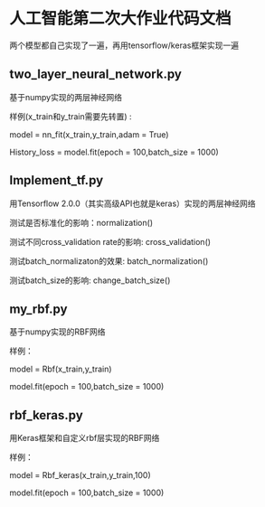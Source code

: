 # 人工智能第二次大作业代码文档

两个模型都自己实现了一遍，再用tensorflow/keras框架实现一遍

## two_layer_neural_network.py

基于numpy实现的两层神经网络

样例(x_train和y_train需要先转置) :

model = nn_fit(x_train,y_train,adam = True)

History_loss = model.fit(epoch = 100,batch_size = 1000)



## Implement_tf.py

用Tensorflow 2.0.0（其实高级API也就是keras）实现的两层神经网络

测试是否标准化的影响：normalization()

测试不同cross_validation rate的影响: cross_validation()

测试batch_normalizaton的效果: batch_normalization()

测试batch_size的影响: change_batch_size()



## my_rbf.py

基于numpy实现的RBF网络

样例：

model = Rbf(x_train,y_train)

model.fit(epoch = 100,batch_size = 1000)



## rbf_keras.py

用Keras框架和自定义rbf层实现的RBF网络

样例：

model = Rbf_keras(x_train,y_train,100)

model.fit(epoch = 100,batch_size = 1000)









